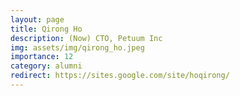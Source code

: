 ```yaml
---
layout: page
title: Qirong Ho
description: (Now) CTO, Petuum Inc
img: assets/img/qirong_ho.jpeg
importance: 12
category: alumni
redirect: https://sites.google.com/site/hoqirong/
---
```

